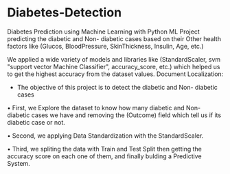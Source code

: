 # Diabetes-Detection

Diabetes Prediction using Machine Learning with Python
	ML Project predicting the diabetic and Non- diabetic cases based on their Other health factors like (Glucos, BloodPressure, SkinThickness, Insulin, Age, etc.)

We applied a wide variety of models and libraries like (StandardScaler, svm "support vector Machine Classifier", accuracy_score, etc.) which helped us to get the highest accuracy from the dataset values.
Document Localization:

- The objective of this project is to detect the diabetic and Non- diabetic cases 

•	First, we Explore the dataset to know how many  diabetic and Non- diabetic  cases we have and removing the (Outcome) field which tell us if its diabetic case or not.

•	Second, we applying Data Standardization with the StandardScaler.

•	Third, we spliting the data with Train and Test Split then getting the accuracy score on each one of them, and finally bulding a Predictive System.


